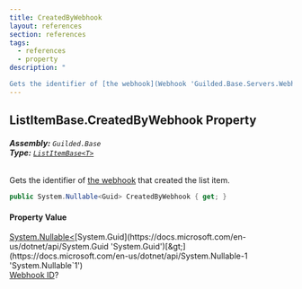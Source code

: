 ```yaml
---
title: CreatedByWebhook
layout: references
section: references
tags:
  - references
  - property
description: "

Gets the identifier of [the webhook](Webhook 'Guilded.Base.Servers.Webhook') that created the list item."
---
```


## ListItemBase<T>.CreatedByWebhook Property
###### **Assembly:** `Guilded.Base`<br/>**Type:** [`ListItemBase<T>`](ListItemBase_T_ 'Guilded.Base.Content.ListItemBase<T>')

Gets the identifier of [the webhook](Webhook 'Guilded.Base.Servers.Webhook') that created the list item.

```csharp
public System.Nullable<Guid> CreatedByWebhook { get; }
```

#### Property Value
[System.Nullable&lt;](https://docs.microsoft.com/en-us/dotnet/api/System.Nullable-1 'System.Nullable`1')[System.Guid](https://docs.microsoft.com/en-us/dotnet/api/System.Guid 'System.Guid')[&gt;](https://docs.microsoft.com/en-us/dotnet/api/System.Nullable-1 'System.Nullable`1')  
[Webhook ID](Webhook.Id 'Guilded.Base.Servers.Webhook.Id')?